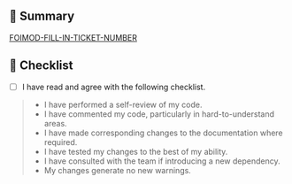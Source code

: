 ## 🎯 Summary

<!-- COMPLETE JIRA LINK BELOW -->  
[FOIMOD-FILL-IN-TICKET-NUMBER](https://citz-cirmo.atlassian.net/browse/FOIMOD-)

<!-- PROVIDE BELOW an explanation of your changes and any supporting images -->


## 🔰 Checklist

- [ ] I have read and agree with the following checklist.

> - I have performed a self-review of my code.
> - I have commented my code, particularly in hard-to-understand areas.
> - I have made corresponding changes to the documentation where required.
> - I have tested my changes to the best of my ability.
> - I have consulted with the team if introducing a new dependency.
> - My changes generate no new warnings.
